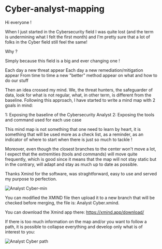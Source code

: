 # Cyber-analyst-mapping

Hi everyone !

When I just started in the Cybersecurity field I was quite lost (and the term is undermining what I felt the first month) and I'm pretty sure that a lot of folks in the Cyber field still feel the same!

Why ?

Simply because this field is a big and ever changing one !

Each day a new threat appear
Each day a new remediation/mitigation appear
From time to time a new "better" method appear on what and how to do our stuff

Then an idea crossed my mind.
We, the threat hunters, the safeguarder of data, look for what is not regular, what, in other term, is different from the baseline.
Following this approach, I have started to write a mind map with 2 goals in mind:

1: Exposing the baseline of the Cybersecurity Analyst
2: Exposing the tools and command used for each use case

This mind map is not something that one need to learn by heart, it is something that will be used more as a check list, as a reminder, as an indicator of where to start when there is just so much to tackle !

Moreover, even though the closest branches to the center won't move a lot, I expect that the extremities (tools and commands) will move quite frequently, which is good since it means that the map will not stay static but in the contrary, will adapt and stay as much up to date as possible.

Thanks Xmind for the software, was straghtforward, easy to use and served my purpose to perfection.

![Analyst Cyber-min](https://github.com/YohannBe/Cyber-analyst-mapping/assets/48290347/92e8c5d1-9207-4454-afdd-946860dc14fc)

You can modified the XMIND file then upload it to a new branch that will be checked before merging, the file is: Analyst Cyber.xmind.

You can download the Xmind app there: https://xmind.app/download/

If there is too much information on the map and/or you want to follow a path, it is possible to collapse everything and develop only what is of interest to you:

![Analyst Cyber path](https://github.com/YohannBe/Cyber-analyst-mapping/assets/48290347/c1bcde72-eeb9-44cd-b5d3-0ed2cebf4ae8)

